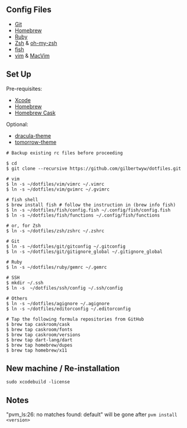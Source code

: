 ## Config Files

- [Git](http://git-scm.com/)
- [Homebrew](http://brew.sh/)
- [Ruby](https://www.ruby-lang.org)
- [Zsh](http://www.zsh.org/) & [oh-my-zsh](https://github.com/robbyrussell/oh-my-zsh)
- [fish](http://fishshell.com/)
- [vim](http://www.vim.org/) & [MacVim](https://code.google.com/p/macvim/)

## Set Up

Pre-requisites:

  - [Xcode](https://developer.apple.com/xcode/)
  - [Homebrew](http://brew.sh/)
  - [Homebrew Cask](http://caskroom.io/)

Optional:

  - [dracula-theme](https://github.com/zenorocha/dracula-theme)
  - [tomorrow-theme](https://github.com/chriskempson/tomorrow-theme)

```
# Backup existing rc files before proceeding

$ cd
$ git clone --recursive https://github.com/gilbertwyw/dotfiles.git

# vim
$ ln -s ~/dotfiles/vim/vimrc ~/.vimrc
$ ln -s ~/dotfiles/vim/gvimrc ~/.gvimrc

# fish shell
$ brew install fish # follow the instruction in (brew info fish)
$ ln -s ~/dotfiles/fish/config.fish ~/.config/fish/config.fish
$ ln -s ~/dotfiles/fish/functions ~/.config/fish/functions

# or, for Zsh
$ ln -s ~/dotfiles/zsh/zshrc ~/.zshrc

# Git
$ ln -s ~/dotfiles/git/gitconfig ~/.gitconfig
$ ln -s ~/dotfiles/git/gitignore_global ~/.gitignore_global

# Ruby
$ ln -s ~/dotfiles/ruby/gemrc ~/.gemrc

# SSH
$ mkdir ~/.ssh
$ ln -s  ~/dotfiles/ssh/config ~/.ssh/config

# Others
$ ln -s ~/dotfiles/agignore ~/.agignore
$ ln -s ~/dotfiles/editorconfig ~/.editorconfig

# Tap the following formula repositories from GitHub
$ brew tap caskroom/cask
$ brew tap caskroom/fonts
$ brew tap caskroom/versions
$ brew tap dart-lang/dart
$ brew tap homebrew/dupes
$ brew tap homebrew/x11
```

## New machine / Re-installation
```
sudo xcodebuild -license
```

## Notes
"pvm_ls:26: no matches found: default" will be gone after `pvm install <version>`
